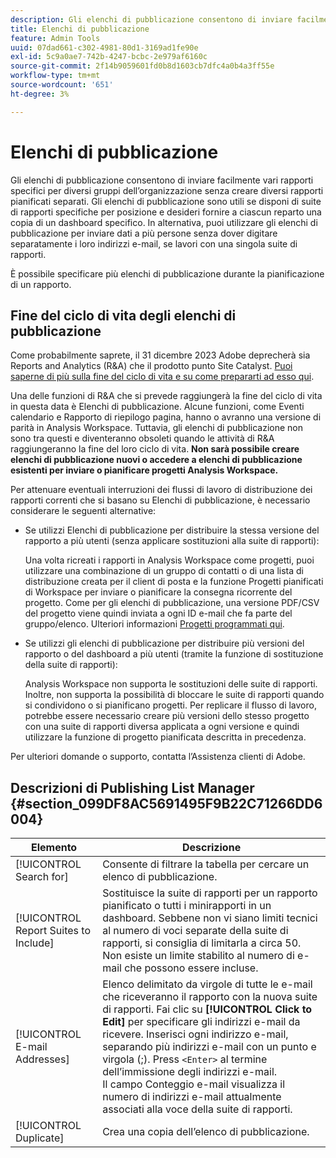 ```yaml
---
description: Gli elenchi di pubblicazione consentono di inviare facilmente vari rapporti specifici per diversi gruppi dell’organizzazione senza creare diversi rapporti pianificati separati. Gli elenchi di pubblicazione sono utili se disponi di suite di rapporti specifiche per posizione e desideri fornire a ciascun reparto una copia di un dashboard specifico. In alternativa, puoi utilizzare gli elenchi di pubblicazione per inviare dati a più persone senza dover digitare separatamente i loro indirizzi e-mail, se lavori con una singola suite di rapporti.
title: Elenchi di pubblicazione
feature: Admin Tools
uuid: 07dad661-c302-4981-80d1-3169ad1fe90e
exl-id: 5c9a0ae7-742b-4247-bcbc-2e979af6160c
source-git-commit: 2f14b9059601fd0b8d1603cb7dfc4a0b4a3ff55e
workflow-type: tm+mt
source-wordcount: '651'
ht-degree: 3%

---
```


# Elenchi di pubblicazione

Gli elenchi di pubblicazione consentono di inviare facilmente vari rapporti specifici per diversi gruppi dell’organizzazione senza creare diversi rapporti pianificati separati. Gli elenchi di pubblicazione sono utili se disponi di suite di rapporti specifiche per posizione e desideri fornire a ciascun reparto una copia di un dashboard specifico. In alternativa, puoi utilizzare gli elenchi di pubblicazione per inviare dati a più persone senza dover digitare separatamente i loro indirizzi e-mail, se lavori con una singola suite di rapporti.

È possibile specificare più elenchi di pubblicazione durante la pianificazione di un rapporto.

## Fine del ciclo di vita degli elenchi di pubblicazione

Come probabilmente saprete, il 31 dicembre 2023 Adobe deprecherà sia Reports and Analytics (R&amp;A) che il prodotto punto Site Catalyst. [Puoi saperne di più sulla fine del ciclo di vita e su come prepararti ad esso qui](https://express.adobe.com/page/6WnF8JK6IRDhf/).

Una delle funzioni di R&amp;A che si prevede raggiungerà la fine del ciclo di vita in questa data è Elenchi di pubblicazione. Alcune funzioni, come Eventi calendario e Rapporto di riepilogo pagina, hanno o avranno una versione di parità in Analysis Workspace. Tuttavia, gli elenchi di pubblicazione non sono tra questi e diventeranno obsoleti quando le attività di R&amp;A raggiungeranno la fine del loro ciclo di vita. **Non sarà possibile creare elenchi di pubblicazione nuovi o accedere a elenchi di pubblicazione esistenti per inviare o pianificare progetti Analysis Workspace.**

Per attenuare eventuali interruzioni dei flussi di lavoro di distribuzione dei rapporti correnti che si basano su Elenchi di pubblicazione, è necessario considerare le seguenti alternative:

* Se utilizzi Elenchi di pubblicazione per distribuire la stessa versione del rapporto a più utenti (senza applicare sostituzioni alla suite di rapporti):

   Una volta ricreati i rapporti in Analysis Workspace come progetti, puoi utilizzare una combinazione di un gruppo di contatti o di una lista di distribuzione creata per il client di posta e la funzione Progetti pianificati di Workspace per inviare o pianificare la consegna ricorrente del progetto. Come per gli elenchi di pubblicazione, una versione PDF/CSV del progetto viene quindi inviata a ogni ID e-mail che fa parte del gruppo/elenco. Ulteriori informazioni [Progetti programmati qui](https://experienceleague.adobe.com/docs/analytics/analyze/analysis-workspace/curate-share/t-schedule-report.html?lang=en#:~:text=Scheduled%20Analysis%20Workspace%20projects%20can,options%20in%20the%20left%20rail.).

* Se utilizzi gli elenchi di pubblicazione per distribuire più versioni del rapporto o del dashboard a più utenti (tramite la funzione di sostituzione della suite di rapporti):

   Analysis Workspace non supporta le sostituzioni delle suite di rapporti. Inoltre, non supporta la possibilità di bloccare le suite di rapporti quando si condividono o si pianificano progetti. Per replicare il flusso di lavoro, potrebbe essere necessario creare più versioni dello stesso progetto con una suite di rapporti diversa applicata a ogni versione e quindi utilizzare la funzione di progetto pianificata descritta in precedenza.

Per ulteriori domande o supporto, contatta l’Assistenza clienti di Adobe.

## Descrizioni di Publishing List Manager {#section_099DF8AC5691495F9B22C71266DD6004}

| Elemento | Descrizione |
|--- |--- |
| [!UICONTROL Search for] | Consente di filtrare la tabella per cercare un elenco di pubblicazione. |
| [!UICONTROL Report Suites to Include] | Sostituisce la suite di rapporti per un rapporto pianificato o tutti i minirapporti in un dashboard. Sebbene non vi siano limiti tecnici al numero di voci separate della suite di rapporti, si consiglia di limitarla a circa 50. Non esiste un limite stabilito al numero di e-mail che possono essere incluse. |
| [!UICONTROL E-mail Addresses] | Elenco delimitato da virgole di tutte le e-mail che riceveranno il rapporto con la nuova suite di rapporti.  Fai clic su **[!UICONTROL Click to Edit]** per specificare gli indirizzi e-mail da ricevere. Inserisci ogni indirizzo e-mail, separando più indirizzi e-mail con un punto e virgola (;). Press `<Enter>` al termine dell’immissione degli indirizzi e-mail. <br>Il campo Conteggio e-mail visualizza il numero di indirizzi e-mail attualmente associati alla voce della suite di rapporti. |
| [!UICONTROL Duplicate] | Crea una copia dell’elenco di pubblicazione. |

